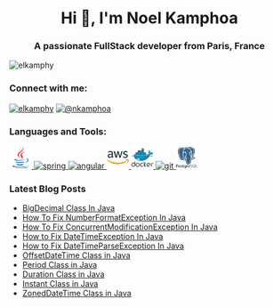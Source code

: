 <h1 align="center">Hi 👋, I'm Noel Kamphoa</h1>
<h3 align="center">A passionate FullStack developer from Paris, France</h3>

<p align="left"> <img src="https://komarev.com/ghpvc/?username=elkamphy&label=Profile%20views&color=0e75b6&style=flat" alt="elkamphy" /> </p>

<h3 align="left">Connect with me:</h3>
<p align="left">
<a href="https://www.linkedin.com/in/noelkamphoa/" target="blank"><img align="center" src="https://raw.githubusercontent.com/rahuldkjain/github-profile-readme-generator/master/src/images/icons/Social/linked-in-alt.svg" alt="elkamphy" height="30" width="40" /></a>
<a href="https://twitter.com/nkamphoa" target="blank"><img align="center" src="https://raw.githubusercontent.com/rahuldkjain/github-profile-readme-generator/master/src/images/icons/Social/twitter.svg" alt="@nkamphoa" height="30" width="40" /></a>
</p>

<h3 align="left">Languages and Tools:</h3>
<p align="left"> <a href="https://www.java.com" target="_blank" rel="noreferrer"> <img src="https://raw.githubusercontent.com/devicons/devicon/master/icons/java/java-original.svg" alt="java" width="40" height="40"/> </a>  <a href="https://spring.io/" target="_blank" rel="noreferrer"> <img src="https://www.vectorlogo.zone/logos/springio/springio-icon.svg" alt="spring" width="40" height="40"/> </a> <a href="https://angular.io" target="_blank" rel="noreferrer"> <img src="https://angular.io/assets/images/logos/angular/angular.svg" alt="angular" width="40" height="40"/> </a> <a href="https://aws.amazon.com" target="_blank" rel="noreferrer"> <img src="https://raw.githubusercontent.com/devicons/devicon/master/icons/amazonwebservices/amazonwebservices-original-wordmark.svg" alt="aws" width="40" height="40"/> </a> <a href="https://www.docker.com/" target="_blank" rel="noreferrer"> <img src="https://raw.githubusercontent.com/devicons/devicon/master/icons/docker/docker-original-wordmark.svg" alt="docker" width="40" height="40"/> </a> <a href="https://git-scm.com/" target="_blank" rel="noreferrer"> <img src="https://www.vectorlogo.zone/logos/git-scm/git-scm-icon.svg" alt="git" width="40" height="40"/> </a> <a href="https://www.postgresql.org" target="_blank" rel="noreferrer"> <img src="https://raw.githubusercontent.com/devicons/devicon/master/icons/postgresql/postgresql-original-wordmark.svg" alt="postgresql" width="40" height="40"/> </a></p>

### Latest Blog Posts
<!-- BLOG-POST-LIST:START -->
- [BigDecimal Class In Java](https://nkamphoa.com/bigdecimal-class-in-java/)
- [How To Fix NumberFormatException In Java](https://nkamphoa.com/how-to-fix-numberformatexception-in-java/)
- [How To Fix ConcurrentModificationException In Java](https://nkamphoa.com/how-to-fix-concurrentmodificationexception-in-java/)
- [How to Fix DateTimeException In Java](https://nkamphoa.com/how-to-fix-datetimeexception-in-java/)
- [How to Fix DateTimeParseException In Java](https://nkamphoa.com/how-to-fix-datetimeparseexception-in-java/)
- [OffsetDateTime Class in Java](https://nkamphoa.com/offsetdatetime-class-in-java/)
- [Period Class in Java](https://nkamphoa.com/period-class-in-java/)
- [Duration Class in Java](https://nkamphoa.com/duration-class-in-java/)
- [Instant Class in Java](https://nkamphoa.com/instant-class-in-java/)
- [ZonedDateTime Class in Java](https://nkamphoa.com/zoneddatetime-class-in-java/)
<!-- BLOG-POST-LIST:END -->

